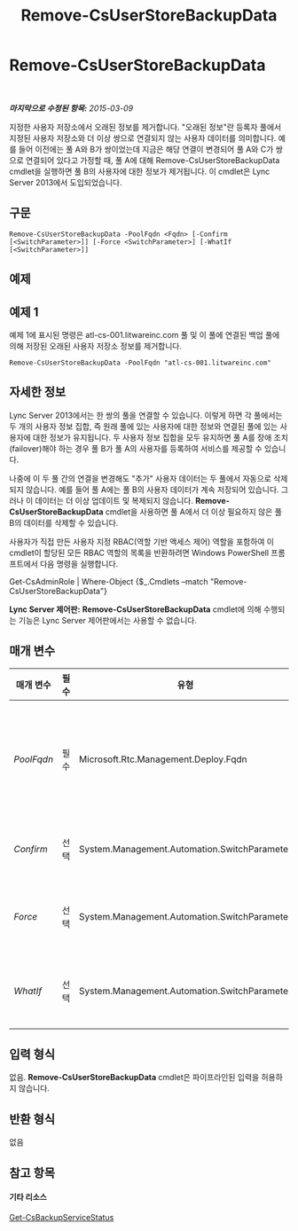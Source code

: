 ﻿---
title: Remove-CsUserStoreBackupData
TOCTitle: Remove-CsUserStoreBackupData
ms:assetid: 71c8e8ee-61c7-4737-bdac-8cfc80bac126
ms:mtpsurl: https://technet.microsoft.com/ko-kr/library/JJ205003(v=OCS.15)
ms:contentKeyID: 49304001
ms.date: 08/24/2015
mtps_version: v=OCS.15
ms.translationtype: HT
---

# Remove-CsUserStoreBackupData

 

_**마지막으로 수정된 항목:** 2015-03-09_

지정한 사용자 저장소에서 오래된 정보를 제거합니다. "오래된 정보"란 등록자 풀에서 지정된 사용자 저장소와 더 이상 쌍으로 연결되지 않는 사용자 데이터를 의미합니다. 예를 들어 이전에는 풀 A와 B가 쌍이었는데 지금은 해당 연결이 변경되어 풀 A와 C가 쌍으로 연결되어 있다고 가정할 때, 풀 A에 대해 Remove-CsUserStoreBackupData cmdlet을 실행하면 풀 B의 사용자에 대한 정보가 제거됩니다. 이 cmdlet은 Lync Server 2013에서 도입되었습니다.

## 구문

    Remove-CsUserStoreBackupData -PoolFqdn <Fqdn> [-Confirm [<SwitchParameter>]] [-Force <SwitchParameter>] [-WhatIf [<SwitchParameter>]]

## 예제

## 예제 1

예제 1에 표시된 명령은 atl-cs-001.litwareinc.com 풀 및 이 풀에 연결된 백업 풀에 의해 저장된 오래된 사용자 저장소 정보를 제거합니다.

    Remove-CsUserStoreBackupData -PoolFqdn "atl-cs-001.litwareinc.com"

## 자세한 정보

Lync Server 2013에서는 한 쌍의 풀을 연결할 수 있습니다. 이렇게 하면 각 풀에서는 두 개의 사용자 정보 집합, 즉 원래 풀에 있는 사용자에 대한 정보와 연결된 풀에 있는 사용자에 대한 정보가 유지됩니다. 두 사용자 정보 집합을 모두 유지하면 풀 A를 장애 조치(failover)해야 하는 경우 풀 B가 풀 A의 사용자를 등록하여 서비스를 제공할 수 있습니다.

나중에 이 두 풀 간의 연결을 변경해도 "추가" 사용자 데이터는 두 풀에서 자동으로 삭제되지 않습니다. 예를 들어 풀 A에는 풀 B의 사용자 데이터가 계속 저장되어 있습니다. 그러나 이 데이터는 더 이상 업데이트 및 복제되지 않습니다. **Remove-CsUserStoreBackupData** cmdlet을 사용하면 풀 A에서 더 이상 필요하지 않은 풀 B의 데이터를 삭제할 수 있습니다.

사용자가 직접 만든 사용자 지정 RBAC(역할 기반 액세스 제어) 역할을 포함하여 이 cmdlet이 할당된 모든 RBAC 역할의 목록을 반환하려면 Windows PowerShell 프롬프트에서 다음 명령을 실행합니다.

Get-CsAdminRole | Where-Object {$\_.Cmdlets –match "Remove-CsUserStoreBackupData"}

**Lync Server 제어판:** **Remove-CsUserStoreBackupData** cmdlet에 의해 수행되는 기능은 Lync Server 제어판에서는 사용할 수 없습니다.

## 매개 변수


<table>
<colgroup>
<col style="width: 25%" />
<col style="width: 25%" />
<col style="width: 25%" />
<col style="width: 25%" />
</colgroup>
<thead>
<tr class="header">
<th>매개 변수</th>
<th>필수</th>
<th>유형</th>
<th>설명</th>
</tr>
</thead>
<tbody>
<tr class="odd">
<td><p><em>PoolFqdn</em></p></td>
<td><p>필수</p></td>
<td><p>Microsoft.Rtc.Management.Deploy.Fqdn</p></td>
<td><p>&quot;오래된&quot; 사용자 정보를 제거할 풀의 정규화된 도메인 이름입니다. 예를 들면 다음과 같습니다.</p>
<p>–PoolFqdn &quot;atl-cs-001.litwareinc.com&quot;</p></td>
</tr>
<tr class="even">
<td><p><em>Confirm</em></p></td>
<td><p>선택</p></td>
<td><p>System.Management.Automation.SwitchParameter</p></td>
<td><p>명령을 실행하기 전에 확인 메시지를 표시합니다.</p></td>
</tr>
<tr class="odd">
<td><p><em>Force</em></p></td>
<td><p>선택</p></td>
<td><p>System.Management.Automation.SwitchParameter</p></td>
<td><p>명령을 실행할 때 발생할 수 있는 심각하지 않은 오류 메시지를 표시하지 않습니다.</p></td>
</tr>
<tr class="even">
<td><p><em>WhatIf</em></p></td>
<td><p>선택</p></td>
<td><p>System.Management.Automation.SwitchParameter</p></td>
<td><p>실제로 명령을 수행하지는 않고 명령을 실행했을 때 발생할 결과에 대해 설명합니다.</p></td>
</tr>
</tbody>
</table>


## 입력 형식

없음. **Remove-CsUserStoreBackupData** cmdlet은 파이프라인된 입력을 허용하지 않습니다.

## 반환 형식

없음

## 참고 항목

#### 기타 리소스

[Get-CsBackupServiceStatus](get-csbackupservicestatus.md)


